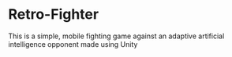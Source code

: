 # Retro-Fighter
This is a simple, mobile fighting game against an adaptive artificial intelligence opponent made using Unity
